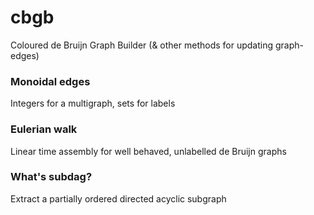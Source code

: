 # cbgb
Coloured de Bruijn Graph Builder (& other methods for updating graph-edges)

### Monoidal edges
Integers for a multigraph, sets for labels

### Eulerian walk
Linear time assembly for well behaved, unlabelled de Bruijn graphs

### What's subdag?
Extract a partially ordered directed acyclic subgraph
